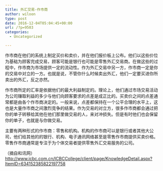 ```yaml
---
title: 外汇交易-作市商
author: wiloon
type: post
date: 2016-12-04T05:04:45+00:00
url: /?p=9503
categories:
  - Uncategorized

---
```

作市商在他们的系统上制定买价和卖价，并在他们报价板上公布。他们以这些价位为基础为顾客完成交易，顾客可能是银行也可能是零售外汇交易商。在做这些的过程中，作市商为市场提供一定的流动性。作为外汇交易中另一方，作市商一定是你的交易中对立的一方。也就是说，不管你什么时候卖出外汇，他们一定要买进你所卖出的外汇，反之亦然。

作市商所定的汇率是依据他们的最大利益制定的。理论上，他们通过市场交易活动为公司赚取利益的多少与他们向顾客要求的点差是成正比的。买卖价之间的点差通常都是由各个作市商决定的。一般来说，点差都保持在一个公平合理的水平上，这也是大量作市商之间激烈竞争的结果。作为交易的对立方，很多作市商都会通过把你的单子转移给其他在他们那里做交易的人，来对冲损失。但是有时他们也会保留你的单子，也就是与你做交易。

主要有两种形式的作市商：零售和机构。机构的作市商可以是银行或者其他大公司，他们给其他的的银行、机构、电子通讯网络甚至是零售作市商提供买卖价格。零售作市商通常是专注于为个体交易者提供零售外汇交易服务的公司。

（摘自和讯网）http://www.icbc.com.cn/ICBCCollege/client/page/KnowledgeDetail.aspx?ItemID=634152385822197758

&nbsp;